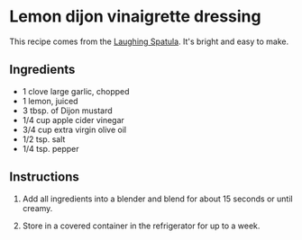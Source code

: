 # Lemon dijon vinaigrette dressing

This recipe comes from the [Laughing Spatula](https://laughingspatula.com/3-minute-lemon-dijon-vinaigrette/). It's bright and easy to make.


## Ingredients

- 1 clove large garlic, chopped
- 1 lemon, juiced
- 3 tbsp. of Dijon mustard
- 1/4 cup apple cider vinegar
- 3/4 cup extra virgin olive oil
- 1/2 tsp. salt
- 1/4 tsp. pepper

## Instructions
1. Add all ingredients into a blender and blend for about 15 seconds or until creamy.

2. Store in a covered container in the refrigerator for up to a week.